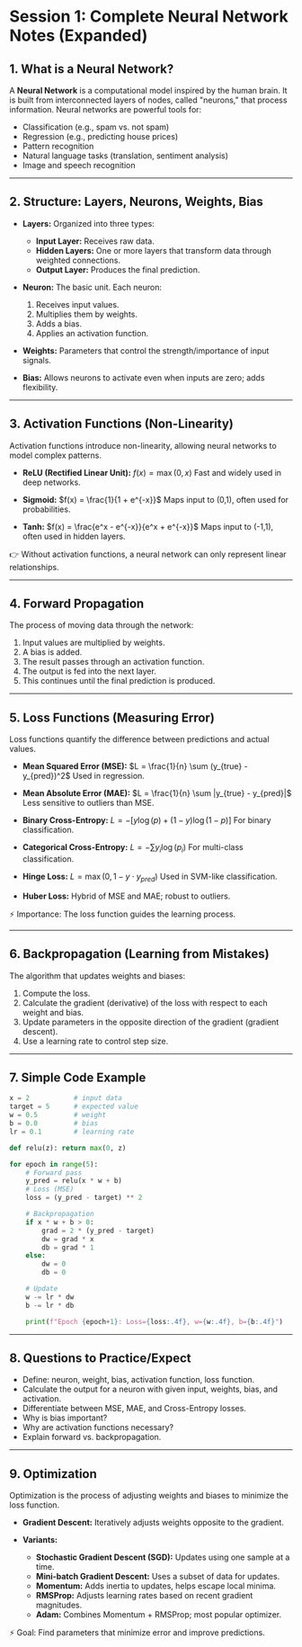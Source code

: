 # Session 1: Complete Neural Network Notes (Expanded)

## 1. What is a Neural Network?

A **Neural Network** is a computational model inspired by the human brain. It is built from interconnected layers of nodes, called "neurons," that process information. Neural networks are powerful tools for:

* Classification (e.g., spam vs. not spam)
* Regression (e.g., predicting house prices)
* Pattern recognition
* Natural language tasks (translation, sentiment analysis)
* Image and speech recognition

---

## 2. Structure: Layers, Neurons, Weights, Bias

* **Layers:** Organized into three types:

  * **Input Layer:** Receives raw data.
  * **Hidden Layers:** One or more layers that transform data through weighted connections.
  * **Output Layer:** Produces the final prediction.

* **Neuron:** The basic unit. Each neuron:

  1. Receives input values.
  2. Multiplies them by weights.
  3. Adds a bias.
  4. Applies an activation function.

* **Weights:** Parameters that control the strength/importance of input signals.

* **Bias:** Allows neurons to activate even when inputs are zero; adds flexibility.

---

## 3. Activation Functions (Non-Linearity)

Activation functions introduce non-linearity, allowing neural networks to model complex patterns.

* **ReLU (Rectified Linear Unit):**
  $f(x) = \max(0, x)$
  Fast and widely used in deep networks.

* **Sigmoid:**
  $f(x) = \frac{1}{1 + e^{-x}}$
  Maps input to (0,1), often used for probabilities.

* **Tanh:**
  $f(x) = \frac{e^x - e^{-x}}{e^x + e^{-x}}$
  Maps input to (-1,1), often used in hidden layers.

👉 Without activation functions, a neural network can only represent linear relationships.

---

## 4. Forward Propagation

The process of moving data through the network:

1. Input values are multiplied by weights.
2. A bias is added.
3. The result passes through an activation function.
4. The output is fed into the next layer.
5. This continues until the final prediction is produced.

---

## 5. Loss Functions (Measuring Error)

Loss functions quantify the difference between predictions and actual values.

* **Mean Squared Error (MSE):**
  $L = \frac{1}{n} \sum (y_{true} - y_{pred})^2$
  Used in regression.

* **Mean Absolute Error (MAE):**
  $L = \frac{1}{n} \sum |y_{true} - y_{pred}|$
  Less sensitive to outliers than MSE.

* **Binary Cross-Entropy:**
  $L = -[y \log(p) + (1-y)\log(1-p)]$
  For binary classification.

* **Categorical Cross-Entropy:**
  $L = -\sum y_i \log(p_i)$
  For multi-class classification.

* **Hinge Loss:**
  $L = \max(0, 1 - y \cdot y_{pred})$
  Used in SVM-like classification.

* **Huber Loss:**
  Hybrid of MSE and MAE; robust to outliers.

⚡ Importance: The loss function guides the learning process.

---

## 6. Backpropagation (Learning from Mistakes)

The algorithm that updates weights and biases:

1. Compute the loss.
2. Calculate the gradient (derivative) of the loss with respect to each weight and bias.
3. Update parameters in the opposite direction of the gradient (gradient descent).
4. Use a learning rate to control step size.

---

## 7. Simple Code Example

```python
x = 2           # input data
target = 5      # expected value
w = 0.5         # weight
b = 0.0         # bias
lr = 0.1        # learning rate

def relu(z): return max(0, z)

for epoch in range(5):
    # Forward pass
    y_pred = relu(x * w + b)
    # Loss (MSE)
    loss = (y_pred - target) ** 2

    # Backpropagation
    if x * w + b > 0:
        grad = 2 * (y_pred - target)
        dw = grad * x
        db = grad * 1
    else:
        dw = 0
        db = 0

    # Update
    w -= lr * dw
    b -= lr * db

    print(f"Epoch {epoch+1}: Loss={loss:.4f}, w={w:.4f}, b={b:.4f}")
```

---

## 8. Questions to Practice/Expect

* Define: neuron, weight, bias, activation function, loss function.
* Calculate the output for a neuron with given input, weights, bias, and activation.
* Differentiate between MSE, MAE, and Cross-Entropy losses.
* Why is bias important?
* Why are activation functions necessary?
* Explain forward vs. backpropagation.

---

## 9. Optimization

Optimization is the process of adjusting weights and biases to minimize the loss function.

* **Gradient Descent:** Iteratively adjusts weights opposite to the gradient.
* **Variants:**

  * **Stochastic Gradient Descent (SGD):** Updates using one sample at a time.
  * **Mini-batch Gradient Descent:** Uses a subset of data for updates.
  * **Momentum:** Adds inertia to updates, helps escape local minima.
  * **RMSProp:** Adjusts learning rates based on recent gradient magnitudes.
  * **Adam:** Combines Momentum + RMSProp; most popular optimizer.

⚡ Goal: Find parameters that minimize error and improve predictions.
